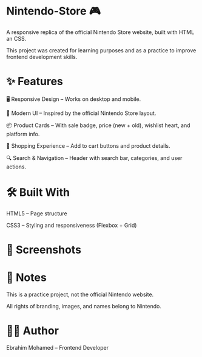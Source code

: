 # Nintendo-Store 🎮

A responsive replica of the official Nintendo Store website, built with HTML an CSS.

This project was created for learning purposes and as a practice to improve frontend development skills.

# ✨ Features

🖥️ Responsive Design – Works on desktop and mobile.

🎨 Modern UI – Inspired by the official Nintendo Store layout.

📦 Product Cards – With sale badge, price (new + old), wishlist heart, and platform info.

🛒 Shopping Experience – Add to cart buttons and product details.

🔍 Search & Navigation – Header with search bar, categories, and user actions.

# 🛠️ Built With

HTML5 – Page structure

CSS3 – Styling and responsiveness (Flexbox + Grid)

# 📸 Screenshots

# 📌 Notes

This is a practice project, not the official Nintendo website.

All rights of branding, images, and names belong to Nintendo.

# 👨‍💻 Author

Ebrahim Mohamed – Frontend Developer
